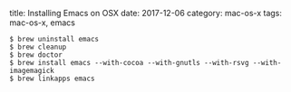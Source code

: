 title: Installing Emacs on OSX
date: 2017-12-06
category: mac-os-x
tags: mac-os-x, emacs

```
$ brew uninstall emacs
$ brew cleanup
$ brew doctor
$ brew install emacs --with-cocoa --with-gnutls --with-rsvg --with-imagemagick
$ brew linkapps emacs
```
